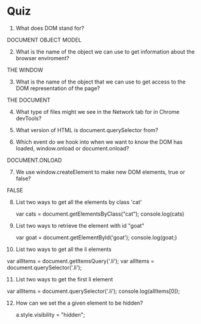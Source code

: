 # Quiz

1. What does DOM stand for?
  
  DOCUMENT OBJECT MODEL

2. What is the name of the object we can use to get information about the browser enviroment?

  THE WINDOW

3. What is the name of the object that we can use to get access to the DOM representation of the page?

  THE DOCUMENT

4. What type of files might we see in the Network tab for in Chrome devTools?



5. What version of HTML is document.querySelector from?



6. Which event do we hook into when we want to know the DOM has loaded, window.onload or document.onload?

  DOCUMENT.ONLOAD


7. We use window.createElement to make new DOM elements, true or false?

  FALSE

8. List two ways to get all the elements by class 'cat'

    var cats = document.getElementsByClass("cat");
    console.log(cats)

9. List two ways to retrieve the element with id "goat"

    var goat = document.getElementById('goat');
    console.log(goat;) 

10. List two ways to get all the li elements

  var allItems = document.getItemsQuery('.li');
  var allItems = document.querySelector('.li');


11. List two ways to get the first li element

  var allItems = document.querySelector('.li');
  console.log(allItems[0]);

12. How can we set the a given element to be hidden?

    a.style.visibility = "hidden";

